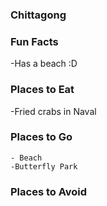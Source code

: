 ### Chittagong

### Fun Facts
  -Has a beach :D

### Places to Eat
  -Fried crabs in Naval

### Places to Go
    - Beach
    -Butterfly Park

### Places to Avoid
